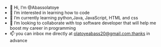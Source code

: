 - 👋 Hi, I’m @Abassolatoye
- 👀 I’m interested in learning how to code
- 🌱 I’m currently learning python,Java, JavaScript, HTML and css
- 💞️ I’m looking to collaborate with top software developer that will help me boost my career in programming
- 📫 you can inbox me directly at olatoyeabass20@gmail.com.thanks in advance


<!---
Abassolatoye/Abassolatoye is a ✨ special ✨ repository because its `README.md` (this file) appears on your GitHub profile.
You can click the Preview link to take a look at your changes.
--->
